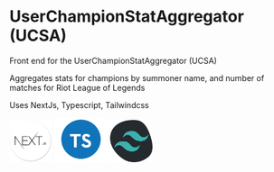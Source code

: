 # UserChampionStatAggregator (UCSA)

Front end for the UserChampionStatAggregator (UCSA)

Aggregates stats for champions by summoner name, and number of matches for Riot League of Legends

Uses NextJs, Typescript, Tailwindcss
<p float="left">
  <img src="./readmerss/nextjs-rounded.png" alt="Nextjs icon" style="width:75px;"/>
  <img src="./readmerss/ts-rounded.png" alt="Nextjs icon" style="width:95px;"/>
  <img src="./readmerss/tailwind-rounded.png" alt="Nextjs icon" style="width:75px;"/>
</p>
